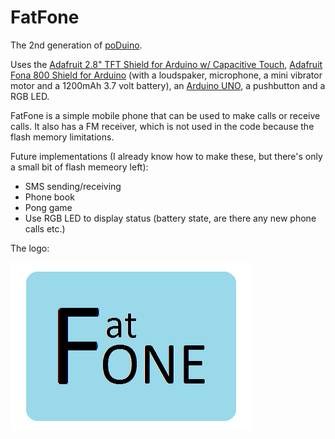 # FatFone
The 2nd generation of [poDuino](https://github.com/Nanohenry10-9/poDuino).

Uses the [Adafruit 2.8" TFT Shield for Arduino w/ Capacitive Touch](https://www.adafruit.com/product/2468), [Adafruit Fona 800 Shield for Arduino](https://www.adafruit.com/product/1947) (with a loudspaker, microphone, a mini vibrator motor and a 1200mAh 3.7 volt battery), an [Arduino UNO](https://www.arduino.cc/en/Main/ArduinoBoardUno), a pushbutton and a RGB LED.

FatFone is a simple mobile phone that can be used to make calls or receive calls. It also has a FM receiver, which is not used in the code because the flash memory limitations.

Future implementations (I already know how to make these, but there's only a small bit of flash memeory left):
- SMS sending/receiving
- Phone book
- Pong game
- Use RGB LED to display status (battery state, are there any new phone calls etc.)

The logo:

![FatFone logo](FatFoneLogo.png)